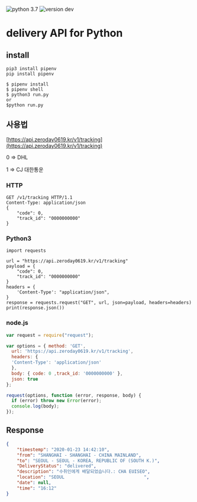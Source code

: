 ![python 3.7](https://img.shields.io/badge/Python-3.7-blue.svg) ![version dev](https://img.shields.io/badge/version-dev-green.svg)

delivery API for Python
===================
## install
```
pip3 install pipenv
pip install pipenv
```
```
$ pipenv install
$ pipenv shell
$ python3 run.py
or
$python run.py
```

## 사용법
[https://api.zeroday0619.kr/v1/tracking](https://api.zeroday0619.kr/v1/tracking)

0 => DHL

1 => CJ 대한통운

### HTTP
```http
GET /v1/tracking HTTP/1.1
Content-Type: application/json
{
    "code": 0,
	"track_id": "0000000000"
}
```
### Python3
```python3
import requests

url = "https://api.zeroday0619.kr/v1/tracking"
payload = {
    "code": 0,
	"track_id": "0000000000"
}
headers = {
    'Content-Type': "application/json",
}
response = requests.request("GET", url, json=payload, headers=headers)
print(response.json())
```
### node.js
```node.js
var request = require("request");

var options = { method: 'GET',
  url: 'https://api.zeroday0619.kr/v1/tracking',
  headers: {
  'Content-Type': 'application/json'
  },
  body: { code: 0 ,track_id: '0000000000' },
  json: true 
};

request(options, function (error, response, body) {
  if (error) throw new Error(error);
  console.log(body);
});
```

## Response
```json
{
    "timestemp": "2020-01-23 14:42:10",
    "from": "SHANGHAI - SHANGHAI - CHINA MAINLAND",
    "to": "SEOUL - SEOUL - KOREA, REPUBLIC OF (SOUTH K.)",
    "DeliveryStatus": "delivered",
    "description": "수취인에게 배달되었습니다.: CHA EUISEO",
    "location": "SEOUL                              ",
    "date": null,
    "time": "16:12"
}
```
